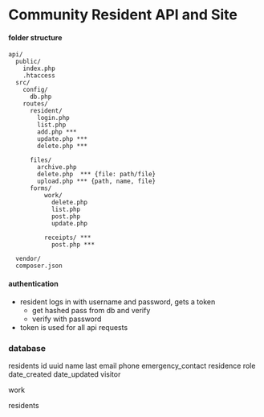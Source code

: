 # Community Resident API and Site

#### folder structure

```
api/
  public/
    index.php
    .htaccess
  src/
    config/
      db.php
    routes/
      resident/
        login.php
        list.php
        add.php ***
        update.php ***
        delete.php ***

      files/
        archive.php
        delete.php  *** {file: path/file}
        upload.php *** {path, name, file}
      forms/
          work/
            delete.php
            list.php
            post.php
            update.php
            
          receipts/ ***
            post.php ***

  vendor/
  composer.json
 ``` 

#### authentication

- resident logs in with username and password, gets a token
  - get hashed pass from db and verify
  - verify with password
- token is used for all api requests


### database

residents
  id
  uuid
  name
  last
  email
  phone
  emergency_contact
  residence
  role
  date_created
  date_updated
  visitor

work

residents